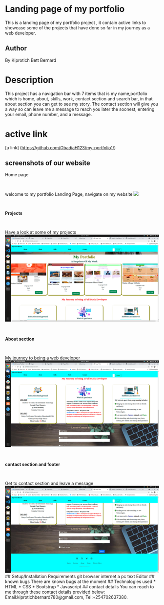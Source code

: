 # Landing page of my portfolio
This is a landing page of my portfolio project , it contain active links to showcase some of the projects that have done so far in my journey as a web developer.
## Author
By Kiprotich Bett Bernard
# Description
This project has a navigation bar with 7 items that is my name,portfolio which is home, about, skills, work, contact section and search bar, in that about section you can get to see my story.
The contact section will give you a  way so can leave me a message to reach you later the soonest, entering your email, phone number, and a message.
# active link
[a link] (https://github.com/ObadiaH123/my-portfolio1/)
## screenshots of our website
Home page
<p>&nbsp;</p>
welcome to my portfolio Landing Page, navigate on my website
<image src= "assets/images/landing page.png">
<p>&nbsp;</p>
<p style= "font-weight:700;">Projects</p>
<p>&nbsp;</p>
Have a look at some of my projects
<img src="assets/images/projects.png" alt="projects">
<p>&nbsp;</p>
<p style= "font-weight:700;">About section</p>
<p>&nbsp;</p>
My journey to being a web developer
<img src="assets/images/my journey.png" alt="about">
<p>&nbsp;</p>
<p style= "font-weight:700;">contact section and footer</p>
<p>&nbsp;</p>
Get to contact section and leave a message
<img src="assets/images/contacts.png" alt="contact page">
## Setup/Installation Requirements
git
browser
internet
a pc
text Editor
## known bugs
There are known bugs at the moment
## Technologies used
* HTML
* CSS
* Bootstrap
* Javascript
## contact details
You can reach to me through these contact details provided below: Email:kiprotichbernard780@gmail.com, Tel:+254702637380.